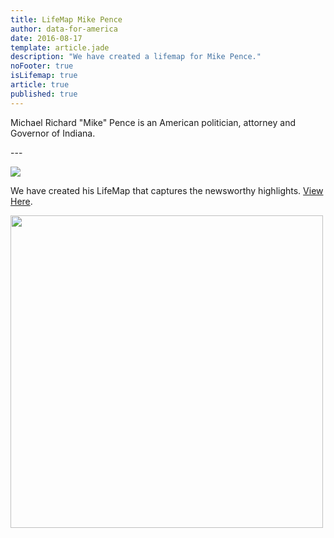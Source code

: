 ```yaml
---
title: LifeMap Mike Pence
author: data-for-america
date: 2016-08-17
template: article.jade
description: "We have created a lifemap for Mike Pence."
noFooter: true
isLifemap: true
article: true
published: true
---
```


<p>
  Michael Richard "Mike" Pence is an American politician, attorney and Governor of Indiana.
</p>
---
<p>
<img class="ui medium image" style="margin: 0 auto;" src="http://lifemap.io/img/mikepence.gif" />
</p>
<p>
   We have created his LifeMap that captures the newsworthy highlights. <a href="http://lifemap.io/mikepence/" target="_blank">View Here</a>.
</p>
<a href="http://lifemap.io/mikepence/" target="_blank">
<img class="ui medium image" style="width:500px; margin: 0 auto;" src="/img/lifemap/mikepence.jpg" />
</a>
